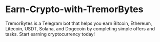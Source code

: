 # Earn-Crypto-with-TremorBytes
TremorBytes is a Telegram bot that helps you earn Bitcoin, Ethereum, Litecoin, USDT, Solana, and Dogecoin by completing simple offers and tasks. Start earning cryptocurrency today!
